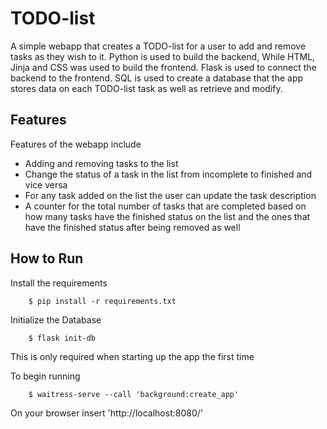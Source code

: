 # TODO-list
A simple webapp that creates a TODO-list for a user to add and remove tasks as they wish to it. Python is used to build the backend,
While HTML, Jinja and CSS was used to build the frontend. Flask is used to connect the backend to the frontend. SQL is used to create
a database that the app stores data on each TODO-list task as well as retrieve and modify. 

## Features
Features of the webapp include
* Adding and removing tasks to the list
* Change the status of a task in the list from incomplete to finished and vice versa
* For any task added on the list the user can update the task description
* A counter for the total number of tasks that are completed based on how many tasks have the finished status on the list and the ones that have the finished status after being removed as well

## How to Run
Install the requirements
```
	$ pip install -r requirements.txt
```
Initialize the Database
```
	$ flask init-db
```
This is only required when starting up the app the first time

To begin running 
```
	$ waitress-serve --call 'background:create_app'
```
On your browser insert 'http://localhost:8080/' 
